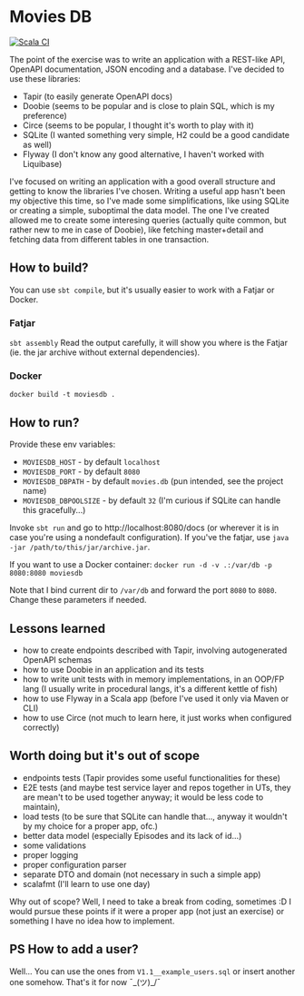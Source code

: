 # Movies DB
[![Scala CI](https://github.com/DLakomy/moviesDB/actions/workflows/scala.yml/badge.svg)](https://github.com/DLakomy/moviesDB/actions/workflows/scala.yml)

The point of the exercise was to write an application with a REST-like API,
OpenAPI documentation, JSON encoding and a database. I've decided to use these libraries:
- Tapir (to easily generate OpenAPI docs)
- Doobie (seems to be popular and is close to plain SQL, which is my preference)
- Circe (seems to be popular, I thought it's worth to play with it)
- SQLite (I wanted something very simple, H2 could be a good candidate as well) 
- Flyway (I don't know any good alternative, I haven't worked with Liquibase)

I've focused on writing an application with a good overall structure
and getting to know the libraries I've chosen.
Writing a useful app hasn't been my objective this time, so I've made some simplifications,
like using SQLite or creating a simple, suboptimal the data model. The one I've created
allowed me to create some interesing queries (actually quite common, but rather new to me in
case of Doobie), like fetching master+detail and fetching data from different tables in one
transaction.

## How to build?

You can use `sbt compile`, but it's usually easier to work with a Fatjar or Docker.

### Fatjar
`sbt assembly`
Read the output carefully, it will show you where is the Fatjar (ie. the jar archive without external dependencies).

### Docker
`docker build -t moviesdb .`

## How to run?
Provide these env variables:
- `MOVIESDB_HOST` - by default `localhost`
- `MOVIESDB_PORT` - by default `8080`
- `MOVIESDB_DBPATH` - by default `movies.db` (pun intended, see the project name)
- `MOVIESDB_DBPOOLSIZE` - by default `32` (I'm curious if SQLite can handle this gracefully...)

Invoke `sbt run` and go to http://localhost:8080/docs (or wherever it is in case you're using a nondefault configuration).
If you've the fatjar, use `java -jar /path/to/this/jar/archive.jar`.

If you want to use a Docker container:
`docker run -d -v .:/var/db -p 8080:8080 moviesdb`

Note that I bind current dir to `/var/db` and forward the port `8080` to `8080`.
Change these parameters if needed.

## Lessons learned
- how to create endpoints described with Tapir, involving autogenerated OpenAPI schemas
- how to use Doobie in an application and its tests
- how to write unit tests with in memory implementations, in an OOP/FP lang (I usually write in procedural langs, it's a different kettle of fish)
- how to use Flyway in a Scala app (before I've used it only via Maven or CLI)
- how to use Circe (not much to learn here, it just works when configured correctly)

## Worth doing but it's out of scope

- endpoints tests (Tapir provides some useful functionalities for these)
- E2E tests (and maybe test service layer and repos together in UTs,
they are mean't to be used together anyway; it would be less code to maintain),
- load tests (to be sure that SQLite can handle that..., anyway it wouldn't by my choice for a proper app, ofc.)
- better data model (especially Episodes and its lack of id...)
- some validations
- proper logging
- proper configuration parser
- separate DTO and domain (not necessary in such a simple app)
- scalafmt (I'll learn to use one day)

Why out of scope? Well, I need to take a break from coding, sometimes :D
I would pursue these points if it were a proper app (not just an exercise)
or something I have no idea how to implement.

## PS How to add a user?
Well... You can use the ones from `V1.1__example_users.sql` or insert another one somehow. That's it for now ¯\_(ツ)_/¯
